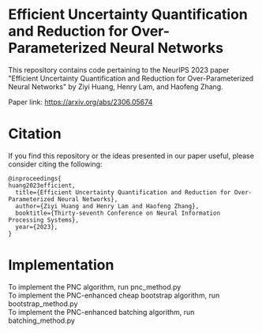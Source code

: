 # Efficient Uncertainty Quantification and Reduction for Over-Parameterized Neural Networks

This repository contains code pertaining to the NeurIPS 2023 paper 
"Efficient Uncertainty Quantification and Reduction for Over-Parameterized Neural Networks" 
by Ziyi Huang, Henry Lam, and Haofeng Zhang. 

Paper link: https://arxiv.org/abs/2306.05674

# Citation
If you find this repository or the ideas presented in our paper useful, please consider citing the following:
```
@inproceedings{
huang2023efficient,
  title={Efficient Uncertainty Quantification and Reduction for Over-Parameterized Neural Networks},
  author={Ziyi Huang and Henry Lam and Haofeng Zhang},
  booktitle={Thirty-seventh Conference on Neural Information Processing Systems},
  year={2023},
}
```

# Implementation

To implement the PNC algorithm, run pnc_method.py <br />
To implement the PNC-enhanced cheap bootstrap algorithm, run bootstrap_method.py <br />
To implement the PNC-enhanced batching algorithm, run batching_method.py
